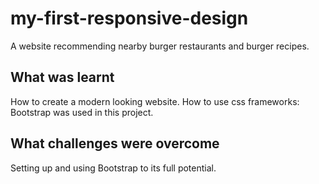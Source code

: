 # my-first-responsive-design
A website recommending nearby burger restaurants and burger recipes.

## What was learnt
How to create a modern looking website.
How to use css frameworks: Bootstrap was used in this project. 

## What challenges were overcome
Setting up and using Bootstrap to its full potential.
